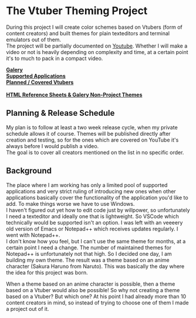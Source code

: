 # The Vtuber Theming Project

During this project I will create color schemes based on Vtubers (form of content creators) and built themes for plain texteditors and terminal emulators out of them.<br>
The project will be partially documented on [Youtube](https://www.youtube.com/@fm3chanic). Whether I will make a video or not is heavily depending on complexity and time, at a certain point it's to much to pack in a compact video.

**[Galery](/doc/galery.md)**<br>
**[Supported Applications](/doc/applications.md)**<br>
**[Planned / Covered Vtubers](/doc/vtubers.md)**<br><br>
**[HTML Reference Sheets & Galery Non-Project Themes](https://github.com/fm3chanic/color_schemes)**

## Planning & Release Schedule

My plan is to follow at least a two week release cycle, when my private schedule allows it of course. Themes will be published directly after creation and testing, so for the ones which are covered on YouTube it's always before I would publish a video.<br>
The goal is to cover all creators mentioned on the list in no specific order.

## Background

The place where I am working has only a limited pool of supported applications and very strict ruling of introducing new ones when other applications basically cover the functionality of the application you'd like to add. To make things worse we have to use Windows.<br>
I haven't figured out yet how to edit code just by willpower, so unfortunately I need a texteditor and ideally one that is lightweight. So VSCode which technically would be supported isn't an option. I was left with an veeeery old version of Emacs or Notepad++ which receives updates regularly. I went with Notepad++.<br>
I don't know how you feel, but I can't use the same theme for months, at a certain point I need a change. The number of maintained themes for Notepad++ is unfortunately not that high. So I decided one day, I am building my own theme. The result was a theme based on an anime character (Sakura Haruno from Naruto). This was basically the day where the idea for this project was born.<br>

When a theme based on an anime character is possible, then a theme based on a Vtuber would also be possible! So why not creating a theme based on a Vtuber? But which one? At his point I had already more than 10 content creators in mind, so instead of trying to choose one of them I made a project out of it.

